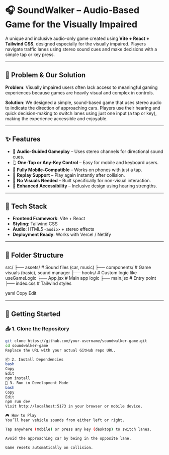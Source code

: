 # 🎧 SoundWalker – Audio-Based Game for the Visually Impaired

A unique and inclusive audio-only game created using **Vite + React + Tailwind CSS**, designed especially for the visually impaired. Players navigate traffic lanes using stereo sound cues and make decisions with a simple tap or key press.

---

## 🧠 Problem & Our Solution

**Problem**: Visually impaired users often lack access to meaningful gaming experiences because games are heavily visual and complex in controls.

**Solution**: We designed a simple, sound-based game that uses stereo audio to indicate the direction of approaching cars. Players use their hearing and quick decision-making to switch lanes using just one input (a tap or key), making the experience accessible and enjoyable.

---

## ✨ Features

- 🎵 **Audio-Guided Gameplay** – Uses stereo channels for directional sound cues.
- 👆 **One-Tap or Any-Key Control** – Easy for mobile and keyboard users.
- 📱 **Fully Mobile-Compatible** – Works on phones with just a tap.
- 🔄 **Replay Support** – Play again instantly after collision.
- 🧠 **No Visuals Needed** – Built specifically for non-visual interaction.
- 🧏 **Enhanced Accessibility** – Inclusive design using hearing strengths.

---

## 🔧 Tech Stack

- **Frontend Framework**: Vite + React
- **Styling**: Tailwind CSS
- **Audio**: HTML5 `<audio>` + stereo effects
- **Deployment Ready**: Works with Vercel / Netlify

---

## 📁 Folder Structure

src/
├── assets/ # Sound files (car, music)
├── components/ # Game visuals (basic), sound manager
├── hooks/ # Custom logic like useGameLogic
├── App.jsx # Main app logic
├── main.jsx # Entry point
├── index.css # Tailwind styles

yaml
Copy
Edit

---

## 🚀 Getting Started

### 📥 1. Clone the Repository

```bash
git clone https://github.com/your-username/soundwalker-game.git
cd soundwalker-game
Replace the URL with your actual GitHub repo URL.

📦 2. Install Dependencies
bash
Copy
Edit
npm install
🧪 3. Run in Development Mode
bash
Copy
Edit
npm run dev
Visit http://localhost:5173 in your browser or mobile device.

🎮 How to Play
You’ll hear vehicle sounds from either left or right.

Tap anywhere (mobile) or press any key (desktop) to switch lanes.

Avoid the approaching car by being in the opposite lane.

Game resets automatically on collision.

